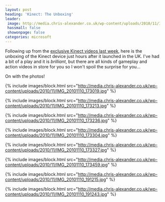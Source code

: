 ```yaml
---
layout: post
heading: 'Kinect: The Unboxing'
leader:
 image: http://media.chris-alexander.co.uk/wp-content/uploads/2010/11/IMG_20101110_173019.jpg
 hassmall: false
 showonpage: false
categories: microsoft
---
```


Following up from the [exclusive Kinect videos last week](http://www.chris-alexander.co.uk/4262), here is the unboxing of the Kinect device just hours after it launched in the UK. I've had a bit of a play and it is *brilliant*, but there are all kinds of gameplay and action videos in store for you so I won't spoil the surprise for you...

On with the photos!

{% include images/block.html src="http://media.chris-alexander.co.uk/wp-content/uploads/2010/11/IMG_20101110_173019.jpg" %}

{% include images/block.html src="http://media.chris-alexander.co.uk/wp-content/uploads/2010/11/IMG_20101110_173213.jpg" %}

{% include images/block.html src="http://media.chris-alexander.co.uk/wp-content/uploads/2010/11/IMG_20101110_173236.jpg" %}

{% include images/block.html src="http://media.chris-alexander.co.uk/wp-content/uploads/2010/11/IMG_20101110_173304.jpg" %}

{% include images/block.html src="http://media.chris-alexander.co.uk/wp-content/uploads/2010/11/IMG_20101110_173327.jpg" %}

{% include images/block.html src="http://media.chris-alexander.co.uk/wp-content/uploads/2010/11/IMG_20101110_173459.jpg" %}

{% include images/block.html src="http://media.chris-alexander.co.uk/wp-content/uploads/2010/11/IMG_20101110_191215.jpg" %}

{% include images/block.html src="http://media.chris-alexander.co.uk/wp-content/uploads/2010/11/IMG_20101110_191243.jpg" %}

